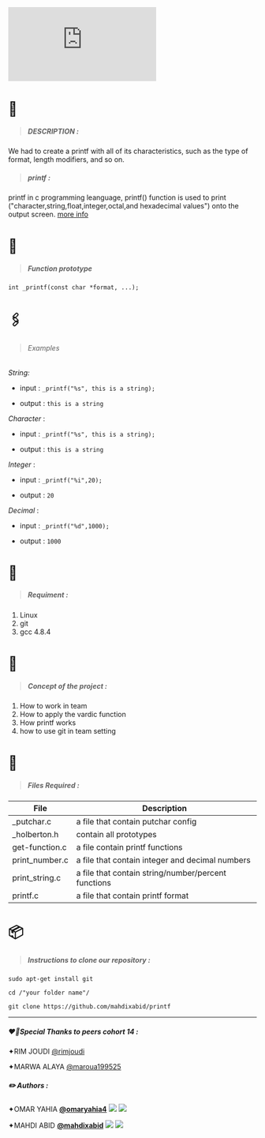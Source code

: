 ![header](https://fv2-2.failiem.lv/thumb_show.php?i=mpc88ztpf&view "header")

# 📰
 > #####  DESCRIPTION :

We had to create a printf with all of its characteristics, such as the type of format, length modifiers, and so on.

> #####  printf :

printf in c programming leanguage, printf() function is used to print ("character,string,float,integer,octal,and hexadecimal values") onto the output screen.
[more info](https://en.wikipedia.org/wiki/Printf_format_string "more info")
#  🧬
> ##### Function prototype

 ```int _printf(const char *format, ...);```
# 🖇
> ###### Examples

*String:*
- input : ```_printf("%s", this is a string);```

- output :  ```this is a string ```

*Character* :


- input : ```_printf("%s", this is a string);```

- output :  ```this is a string ```

*Integer* :

- input : ```_printf("%i",20);```

- output :  ```20 ```

*Decimal* :

- input : ```_printf("%d",1000);```

- output :  ```1000 ```


# 🚩
> ##### Requiment :

1. Linux
2. git
3. gcc 4.8.4

# 📢
> #####  **Concept of the project** :

1. How to work in team
2. How to apply the vardic function
3. How printf works
4. how to use git in team setting




# 📁
> ##### Files Required :

| File | Description |
| --- | --- |
| _putchar.c | a file that contain putchar config |
| _holberton.h |  contain all prototypes |
| get-function.c | a file contain printf functions |
| print_number.c | a file that contain integer and decimal numbers |
| print_string.c | a file that contain string/number/percent functions |
| printf.c | a file that contain printf format |

#  📦
> ##### Instructions to clone our repository :

```sudo apt-get install git```

```cd /"your folder name"/ ```

```git clone https://github.com/mahdixabid/printf```

------------

##### ❤️‍🔥Special Thanks to peers cohort  14 :
✦RIM JOUDI [@rimjoudi](https://github.com/rimjoudi "@rimjoudi")

✦MARWA ALAYA  [@maroua199525](https://github.com/maroua199525 "@maroua199525")

##### ✏️ *Authors* :
✦OMAR YAHIA [**@omaryahia4**](https://github.com/omaryahia4 "**@omaryahia4**") [![](https://i.ibb.co/1GrmxJC/Webp-net-resizeimage-3.png)](https://i.ibb.co/1GrmxJC/Webp-net-resizeimage-3.png) [![](https://i.ibb.co/gJkbbBh/Webp-net-resizeimage.png)](https://i.ibb.co/gJkbbBh/Webp-net-resizeimage.png)

✦MAHDI ABID [**@mahdixabid**](https://github.com/mahdixabid "**@mahdixabid**") [![](https://i.ibb.co/1GrmxJC/Webp-net-resizeimage-3.png)](https://i.ibb.co/1GrmxJC/Webp-net-resizeimage-3.png) [![](https://i.ibb.co/gJkbbBh/Webp-net-resizeimage.png)](https://i.ibb.co/gJkbbBh/Webp-net-resizeimage.png)
